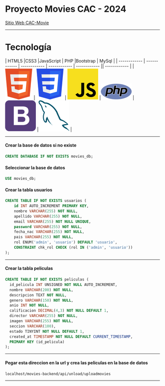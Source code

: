 # Proyecto Movies CAC - 2024

[Sitio Web CAC-Movie](https://lea-2024.github.io/proyecto-movies/)

---

# Tecnología

| HTML5 |CSS3   |JavaScript   | PHP   |Bootstrap   | MySql   |
| ------------ | ------------ | ------------ | ------------ | ------------ || ------------ |
| <img src ="./client/asset/images/tecnologias/html5.png"/>  | <img src ="./client/asset/images/tecnologias/css3.png">  | <img src ="./client/asset/images/tecnologias/js.png"/>   |<img src ="./client/asset/images/tecnologias/php.png"/>   | <img src ="./client/asset/images/tecnologias/bootstrap4.png"/>   |<img src ="./client/asset/images/tecnologias/mysql.png"/> | 





---

#### Crear la base de datos si no existe

```sql
CREATE DATABASE IF NOT EXISTS movies_db;
```

#### Seleccionar la base de datos

```sql
USE movies_db;
```

#### Crear la tabla usuarios

```sql
CREATE TABLE IF NOT EXISTS usuarios (
    id INT AUTO_INCREMENT PRIMARY KEY,
    nombre VARCHAR(255) NOT NULL,
    apellido VARCHAR(255) NOT NULL,
    email VARCHAR(255) NOT NULL UNIQUE,
    password VARCHAR(255) NOT NULL,
    fecha_nac VARCHAR(255) NOT NULL,
    pais VARCHAR(255) NOT NULL,
    rol ENUM('admin', 'usuario') DEFAULT 'usuario',
    CONSTRAINT chk_rol CHECK (rol IN ('admin', 'usuario'))
);
```

---

#### Crear la tabla peliculas

```sql
CREATE TABLE IF NOT EXISTS peliculas (
  id_pelicula INT UNSIGNED NOT NULL AUTO_INCREMENT,
  nombre VARCHAR(200) NOT NULL,
  descripcion TEXT NOT NULL,
  genero VARCHAR(150) NOT NULL,
  anio INT NOT NULL,
  calificacion DECIMAL(4,3) NOT NULL DEFAULT 1,
  director VARCHAR(255) NOT NULL,
  imagen VARCHAR(255) NOT NULL,
  seccion VARCHAR(100),
  estado TINYINT NOT NULL DEFAULT 1,
  created_at TIMESTAMP NOT NULL DEFAULT CURRENT_TIMESTAMP,
  PRIMARY KEY (id_pelicula)
);
```

---

#### Pegar esta direccion en la url y crea las peliculas en la base de datos

```markdown
localhost/movies-backend/api/unload/uploadmovies
```

---
